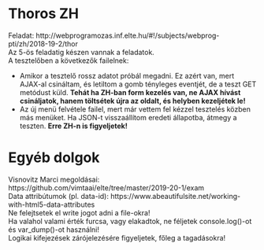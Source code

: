 <h1>Thoros ZH</h1>
Feladat: http://webprogramozas.inf.elte.hu/#!/subjects/webprog-pti/zh/2018-19-2/thor <br>
Az 5-ös feladatig készen vannak a feladatok.<br>
A tesztelőben a következők failelnek:
<ul>
<li>Amikor a tesztelő rossz adatot próbál megadni. Ez azért van, mert AJAX-al csináltam, és letiltom a gomb tényleges eventjét, de a teszt GET metódust küld. <b>Tehát ha ZH-ban form kezelés van, ne AJAX hívást csináljatok, hanem töltsétek újra az oldalt, és helyben kezeljétek le!</b></li>
<li>Az új menü felvétele failel, mert már vettem fel kézzel tesztelés közben más menüket. Ha JSON-t visszaállítom eredeti állapotba, átmegy a teszten. <b>Erre ZH-n is figyeljetek!</b></li>
</ul>

<h1>Egyéb dolgok</h1>
Visnovitz Marci megoldásai: https://github.com/vimtaai/elte/tree/master/2019-20-1/exam <br>
Data attribútumok (pl. data-id): https://www.abeautifulsite.net/working-with-html5-data-attributes <br>
Ne felejtsetek el write jogot adni a file-okra! <br>
Ha valahol valami érték furcsa, vagy elakadtok, ne féljetek console.log()-ot és var_dump()-ot használni! <br>
Logikai kifejezések zárójelezésére figyeljetek, főleg a tagadásokra!
